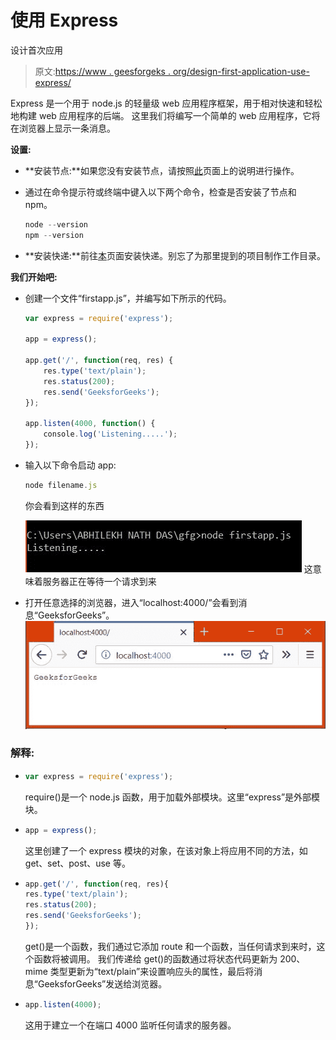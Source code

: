 # 使用 Express

设计首次应用

> 原文:[https://www . geesforgeks . org/design-first-application-use-express/](https://www.geeksforgeeks.org/design-first-application-using-express/)

Express 是一个用于 node.js 的轻量级 web 应用程序框架，用于相对快速和轻松地构建 web 应用程序的后端。
这里我们将编写一个简单的 web 应用程序，它将在浏览器上显示一条消息。

**设置:**

*   **安装节点:**如果您没有安装节点，请按照[此](https://www.geeksforgeeks.org/introduction-to-nodejs/)页面上的说明进行操作。
*   通过在命令提示符或终端中键入以下两个命令，检查是否安装了节点和 npm。

    ```js
    node --version
    npm --version

    ```

*   **安装快递:**前往[本](https://www.geeksforgeeks.org/introduction-to-express/)页面安装快递。别忘了为那里提到的项目制作工作目录。

**我们开始吧:**

*   创建一个文件“firstapp.js”，并编写如下所示的代码。

    ```js
    var express = require('express');

    app = express();

    app.get('/', function(req, res) {
        res.type('text/plain');
        res.status(200);
        res.send('GeeksforGeeks');
    });

    app.listen(4000, function() {
        console.log('Listening.....');
    });
    ```

*   输入以下命令启动 app:

    ```js
    node filename.js

    ```

    你会看到这样的东西

    ![](img/998bd24463d4f21e3d601b1a85213cb7.png)
    这意味着服务器正在等待一个请求到来

*   打开任意选择的浏览器，进入“localhost:4000/”会看到消息“GeeksforGeeks”。
    ![](img/f676d12f86e6cb2f6cca40a8b1bb5e86.png)

### 解释:

*   ```js
    var express = require('express');
    ```

    require()是一个 node.js 函数，用于加载外部模块。这里“express”是外部模块。

*   ```js
    app = express();
    ```

    这里创建了一个 express 模块的对象，在该对象上将应用不同的方法，如 get、set、post、use 等。

*   ```js
    app.get('/', function(req, res){
    res.type('text/plain');
    res.status(200);
    res.send('GeeksforGeeks');
    });

    ```

    get()是一个函数，我们通过它添加 route 和一个函数，当任何请求到来时，这个函数将被调用。
    我们传递给 get()的函数通过将状态代码更新为 200、mime 类型更新为“text/plain”来设置响应头的属性，最后将消息“GeeksforGeeks”发送给浏览器。

*   ```js
    app.listen(4000);

    ```

    这用于建立一个在端口 4000 监听任何请求的服务器。